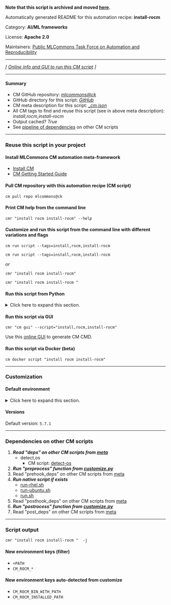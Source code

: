 **Note that this script is archived and moved [here](https://github.com/mlcommons/cm4mlops/tree/main/script/install-rocm).**



Automatically generated README for this automation recipe: **install-rocm**

Category: **AI/ML frameworks**

License: **Apache 2.0**

Maintainers: [Public MLCommons Task Force on Automation and Reproducibility](https://github.com/mlcommons/ck/blob/master/docs/taskforce.md)

---
*[ [Online info and GUI to run this CM script](https://access.cknowledge.org/playground/?action=scripts&name=install-rocm,9d13f90463ce4545) ]*

---
#### Summary

* CM GitHub repository: *[mlcommons@ck](https://github.com/mlcommons/ck/tree/dev/cm-mlops)*
* GitHub directory for this script: *[GitHub](https://github.com/mlcommons/ck/tree/dev/cm-mlops/script/install-rocm)*
* CM meta description for this script: *[_cm.json](_cm.json)*
* All CM tags to find and reuse this script (see in above meta description): *install,rocm,install-rocm*
* Output cached? *True*
* See [pipeline of dependencies](#dependencies-on-other-cm-scripts) on other CM scripts


---
### Reuse this script in your project

#### Install MLCommons CM automation meta-framework

* [Install CM](https://access.cknowledge.org/playground/?action=install)
* [CM Getting Started Guide](https://github.com/mlcommons/ck/blob/master/docs/getting-started.md)

#### Pull CM repository with this automation recipe (CM script)

```cm pull repo mlcommons@ck```

#### Print CM help from the command line

````cmr "install rocm install-rocm" --help````

#### Customize and run this script from the command line with different variations and flags

`cm run script --tags=install,rocm,install-rocm`

`cm run script --tags=install,rocm,install-rocm `

*or*

`cmr "install rocm install-rocm"`

`cmr "install rocm install-rocm " `


#### Run this script from Python

<details>
<summary>Click here to expand this section.</summary>

```python

import cmind

r = cmind.access({'action':'run'
                  'automation':'script',
                  'tags':'install,rocm,install-rocm'
                  'out':'con',
                  ...
                  (other input keys for this script)
                  ...
                 })

if r['return']>0:
    print (r['error'])

```

</details>


#### Run this script via GUI

```cmr "cm gui" --script="install,rocm,install-rocm"```

Use this [online GUI](https://cKnowledge.org/cm-gui/?tags=install,rocm,install-rocm) to generate CM CMD.

#### Run this script via Docker (beta)

`cm docker script "install rocm install-rocm" `

___
### Customization

#### Default environment

<details>
<summary>Click here to expand this section.</summary>

These keys can be updated via `--env.KEY=VALUE` or `env` dictionary in `@input.json` or using script flags.


</details>

#### Versions
Default version: `5.7.1`

___
### Dependencies on other CM scripts


  1. ***Read "deps" on other CM scripts from [meta](https://github.com/mlcommons/ck/tree/dev/cm-mlops/script/install-rocm/_cm.json)***
     * detect,os
       - CM script: [detect-os](https://github.com/mlcommons/ck/tree/master/cm-mlops/script/detect-os)
  1. ***Run "preprocess" function from [customize.py](https://github.com/mlcommons/ck/tree/dev/cm-mlops/script/install-rocm/customize.py)***
  1. Read "prehook_deps" on other CM scripts from [meta](https://github.com/mlcommons/ck/tree/dev/cm-mlops/script/install-rocm/_cm.json)
  1. ***Run native script if exists***
     * [run-rhel.sh](https://github.com/mlcommons/ck/tree/dev/cm-mlops/script/install-rocm/run-rhel.sh)
     * [run-ubuntu.sh](https://github.com/mlcommons/ck/tree/dev/cm-mlops/script/install-rocm/run-ubuntu.sh)
     * [run.sh](https://github.com/mlcommons/ck/tree/dev/cm-mlops/script/install-rocm/run.sh)
  1. Read "posthook_deps" on other CM scripts from [meta](https://github.com/mlcommons/ck/tree/dev/cm-mlops/script/install-rocm/_cm.json)
  1. ***Run "postrocess" function from [customize.py](https://github.com/mlcommons/ck/tree/dev/cm-mlops/script/install-rocm/customize.py)***
  1. Read "post_deps" on other CM scripts from [meta](https://github.com/mlcommons/ck/tree/dev/cm-mlops/script/install-rocm/_cm.json)

___
### Script output
`cmr "install rocm install-rocm "  -j`
#### New environment keys (filter)

* `+PATH`
* `CM_ROCM_*`
#### New environment keys auto-detected from customize

* `CM_ROCM_BIN_WITH_PATH`
* `CM_ROCM_INSTALLED_PATH`